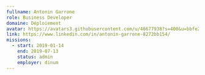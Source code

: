 ```yaml
---
fullname: Antonin Garrone
role: Business Developer
domaine: Déploiement
avatar: https://avatars3.githubusercontent.com/u/46677938?s=400&u=bbfe2189507f07759b1deab5380b9c09502abbe1&v=4
link: https://www.linkedin.com/in/antonin-garrone-8272bb154/
missions:
  - start: 2019-01-14
    end: 2019-07-13
    status: admin
    employer: dinum
---
```

